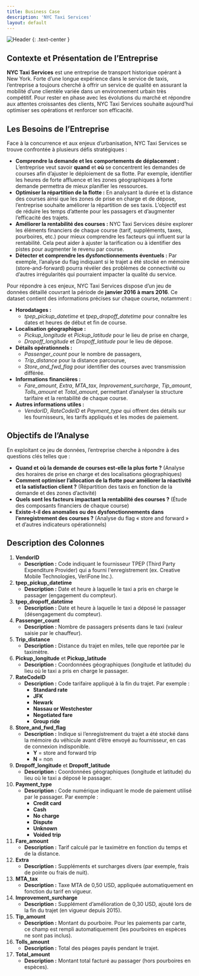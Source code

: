 ```yaml
---
title: Business Case
description: 'NYC Taxi Services'
layout: default
---
```


![Header](assets/image/header.jpg)
{: .text-center }

## **Contexte et Présentation de l’Entreprise**

**NYC Taxi Services** est une entreprise de transport historique opérant à New York. Forte d’une longue expérience dans le service de taxis, l’entreprise a toujours cherché à offrir un service de qualité en assurant la mobilité d’une clientèle variée dans un environnement urbain très compétitif. Pour rester en phase avec les évolutions du marché et répondre aux attentes croissantes des clients, NYC Taxi Services souhaite aujourd’hui optimiser ses opérations et renforcer son efficacité.

## **Les Besoins de l’Entreprise**

Face à la concurrence et aux enjeux d’urbanisation, NYC Taxi Services se trouve confrontée à plusieurs défis stratégiques :

* **Comprendre la demande et les comportements de déplacement :**
  L’entreprise veut savoir **quand** et **où** se concentrent les demandes de courses afin d’ajuster le déploiement de sa flotte. Par exemple, identifier les heures de forte affluence et les zones géographiques à forte demande permettra de mieux planifier les ressources.
* **Optimiser la répartition de la flotte :**
  En analysant la durée et la distance des courses ainsi que les zones de prise en charge et de dépose, l’entreprise souhaite améliorer la répartition de ses taxis. L’objectif est de réduire les temps d’attente pour les passagers et d’augmenter l’efficacité des trajets.
* **Améliorer la rentabilité des courses :**
  NYC Taxi Services désire explorer les éléments financiers de chaque course (tarif, suppléments, taxes, pourboires, etc.) pour mieux comprendre les facteurs qui influent sur la rentabilité. Cela peut aider à ajuster la tarification ou à identifier des pistes pour augmenter le revenu par course.
* **Détecter et comprendre les dysfonctionnements éventuels :**
  Par exemple, l’analyse du flag indiquant si le trajet a été stocké en mémoire (store-and-forward) pourra révéler des problèmes de connectivité ou d’autres irrégularités qui pourraient impacter la qualité du service.

Pour répondre à ces enjeux, NYC Taxi Services dispose d’un jeu de données détaillé couvrant la période de **janvier 2016 à mars 2016**. Ce dataset contient des informations précises sur chaque course, notamment :

* **Horodatages :**
  * *tpep\_pickup\_datetime* et *tpep\_dropoff\_datetime* pour connaître les dates et heures de début et fin de course.
* **Localisation géographique :**
  * *Pickup\_longitude* et *Pickup\_latitude* pour le lieu de prise en charge,
  * *Dropoff\_longitude* et *Dropoff\_latitude* pour le lieu de dépose.
* **Détails opérationnels :**
  * *Passenger\_count* pour le nombre de passagers,
  * *Trip\_distance* pour la distance parcourue,
  * *Store\_and\_fwd\_flag* pour identifier des courses avec transmission différée.
* **Informations financières :**
  * *Fare\_amount*, *Extra*, *MTA\_tax*, *Improvement\_surcharge*, *Tip\_amount*, *Tolls\_amount* et *Total\_amount*, permettant d’analyser la structure tarifaire et la rentabilité de chaque course.
* **Autres informations utiles :**
  * *VendorID*, *RateCodeID* et *Payment\_type* qui offrent des détails sur les fournisseurs, les tarifs appliqués et les modes de paiement.

## **Objectifs de l’Analyse**

En exploitant ce jeu de données, l’entreprise cherche à répondre à des questions clés telles que :

* **Quand et où la demande de courses est-elle la plus forte ?**
  (Analyse des horaires de prise en charge et des localisations géographiques)
* **Comment optimiser l’allocation de la flotte pour améliorer la réactivité et la satisfaction client ?**
  (Répartition des taxis en fonction de la demande et des zones d’activité)
* **Quels sont les facteurs impactant la rentabilité des courses ?**
  (Étude des composants financiers de chaque course)
* **Existe-t-il des anomalies ou des dysfonctionnements dans l’enregistrement des courses ?**
  (Analyse du flag « store and forward » et d’autres indicateurs opérationnels)

## **Description des Colonnes**

1. **VendorID**
   * **Description :** Code indiquant le fournisseur TPEP (Third Party Expenditure Provider) qui a fourni l'enregistrement (ex. Creative Mobile Technologies, VeriFone Inc.).
2. **tpep\_pickup\_datetime**
   * **Description :** Date et heure à laquelle le taxi a pris en charge le passager (engagement du compteur).
3. **tpep\_dropoff\_datetime**
   * **Description :** Date et heure à laquelle le taxi a déposé le passager (désengagement du compteur).
4. **Passenger\_count**
   * **Description :** Nombre de passagers présents dans le taxi (valeur saisie par le chauffeur).
5. **Trip\_distance**
   * **Description :** Distance du trajet en miles, telle que reportée par le taximètre.
6. **Pickup\_longitude** et **Pickup\_latitude**
   * **Description :** Coordonnées géographiques (longitude et latitude) du lieu où le taxi a pris en charge le passager.
7. **RateCodeID**
   * **Description :** Code tarifaire appliqué à la fin du trajet. Par exemple :
     * **Standard rate**
     * **JFK**
     * **Newark**
     * **Nassau or Westchester**
     * **Negotiated fare**
     * **Group ride**
8. **Store\_and\_fwd\_flag**
   * **Description :** Indique si l’enregistrement du trajet a été stocké dans la mémoire du véhicule avant d’être envoyé au fournisseur, en cas de connexion indisponible.
     * **Y** \= store and forward trip
     * **N** \= non
9. **Dropoff\_longitude** et **Dropoff\_latitude**
   * **Description :** Coordonnées géographiques (longitude et latitude) du lieu où le taxi a déposé le passager.
10. **Payment\_type**
    * **Description :** Code numérique indiquant le mode de paiement utilisé par le passager. Par exemple :
      * **Credit card**
      * **Cash**
      * **No charge**
      * **Dispute**
      * **Unknown**
      * **Voided trip**
11. **Fare\_amount**
    * **Description :** Tarif calculé par le taximètre en fonction du temps et de la distance.
12. **Extra**
    * **Description :** Suppléments et surcharges divers (par exemple, frais de pointe ou frais de nuit).
13. **MTA\_tax**
    * **Description :** Taxe MTA de 0,50 USD, appliquée automatiquement en fonction du tarif en vigueur.
14. **Improvement\_surcharge**
    * **Description :** Supplément d’amélioration de 0,30 USD, ajouté lors de la fin du trajet (en vigueur depuis 2015).
15. **Tip\_amount**
    * **Description :** Montant du pourboire. Pour les paiements par carte, ce champ est rempli automatiquement (les pourboires en espèces ne sont pas inclus).
16. **Tolls\_amount**
    * **Description :** Total des péages payés pendant le trajet.
17. **Total\_amount**
    * **Description :** Montant total facturé au passager (hors pourboires en espèces).

